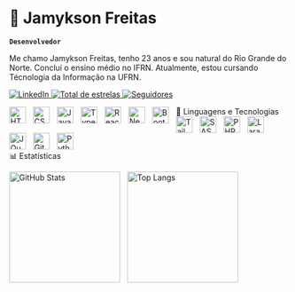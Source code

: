 # 👾 Jamykson Freitas

**`Desenvolvedor`**

Me chamo Jamykson Freitas, tenho 23 anos e sou natural do Rio Grande do Norte. Concluí o ensino médio no IFRN. Atualmente, estou cursando Técnologia da Informação na UFRN.

<p align="left">
<a href="https://linkedin.com/in/jamykson/">
<img
alt="LinkedIn"
title="Meu Perfil no LinkedIn"
src="https://img.shields.io/badge/LinkedIn-0077B5?style=for-the-badge&logo=linkedin&logoColor=white"
/>
</a>
<a href="https://github.com/Jamykson?tab=repositories&sort=stargazers">
<img
alt="Total de estrelas"
title="Total de estrelas GitHub"
src="https://custom-icon-badges.demolab.com/github/stars/Jamykson?color=55960c&style=for-the-badge&labelColor=488207&logo=star&label=estrelas"
/>
</a>
<a href="https://github.com/Jamykson?tab=followers">
<img
alt="Seguidores"
title="Me siga no GitHub"
src="https://custom-icon-badges.demolab.com/github/followers/Jamykson?color=236ad3&labelColor=1155ba&style=for-the-badge&logo=github&label=Seguidores&logoColor=white"
/>
</a>
</p>

🤖 Linguagens e Tecnologias
<img
align="left"
alt="HTML"
title="HTML"
width="30px"
style="padding-right: 10px;"
src="https://cdn.jsdelivr.net/gh/devicons/devicon@latest/icons/html5/html5-original.svg"
/>
<img
align="left"
alt="CSS"
title="CSS"
width="30px"
style="padding-right: 10px;"
src="https://cdn.jsdelivr.net/gh/devicons/devicon@latest/icons/css3/css3-original.svg"
/>
<img
align="left"
alt="JavaScript"
title="JavaScript"
width="30px"
style="padding-right: 10px;"
src="https://cdn.jsdelivr.net/gh/devicons/devicon@latest/icons/javascript/javascript-original.svg"
/>
<img
align="left"
alt="TypeScript"
title="TypeScript"
width="30px"
style="padding-right: 10px;"
src="https://cdn.jsdelivr.net/gh/devicons/devicon@latest/icons/typescript/typescript-original.svg"
/>
<img
align="left"
alt="React"
title="React"
width="30px"
style="padding-right: 10px;"
src="https://cdn.jsdelivr.net/gh/devicons/devicon@latest/icons/react/react-original.svg"
/>
<img
align="left"
alt="Next.js"
title="Next.js"
width="30px"
style="padding-right: 10px;"
src="https://cdn.jsdelivr.net/gh/devicons/devicon@latest/icons/nextjs/nextjs-original.svg"
/>
<img
align="left"
alt="Bootstrap"
title="Bootstrap"
width="30px"
style="padding-right: 10px;"
src="https://cdn.jsdelivr.net/gh/devicons/devicon@latest/icons/bootstrap/bootstrap-original.svg"
/>
<img
align="left"
alt="Tailwind"
title="Tailwind"
width="30px"
style="padding-right: 10px;"
src="https://cdn.jsdelivr.net/gh/devicons/devicon@latest/icons/tailwindcss/tailwindcss-original.svg"
/>
<img
align="left"
alt="SASS"
title="SASS"
width="30px"
style="padding-right: 10px;"
src="https://cdn.jsdelivr.net/gh/devicons/devicon@latest/icons/sass/sass-original.svg"
/>
<img
align="left"
alt="PHP"
title="PHP"
width="30px"
style="padding-right: 10px;"
src="https://cdn.jsdelivr.net/gh/devicons/devicon@latest/icons/php/php-original.svg"
/>
<img
align="left"
alt="Laravel"
title="Laravel"
width="30px"
style="padding-right: 10px;"
src="https://cdn.jsdelivr.net/gh/devicons/devicon@latest/icons/laravel/laravel-original.svg"
/>
<img
align="left"
alt="JQuery"
title="JQuery"
width="30px"
style="padding-right: 10px;"
src="https://cdn.jsdelivr.net/gh/devicons/devicon@latest/icons/jquery/jquery-original.svg"
/>
<img
align="left"
alt="Git"
title="Git"
width="30px"
style="padding-right: 10px;"
src="https://cdn.jsdelivr.net/gh/devicons/devicon@latest/icons/git/git-original.svg"
/>
<img
align="left"
alt="Python"
title="Python"
width="30px"
style="padding-right: 10px;"
src="https://cdn.jsdelivr.net/gh/devicons/devicon@latest/icons/python/python-original.svg"
/>

<br/>
<br/>

📊 Estatísticas
<p>
<img
align="left"
alt="GitHub Stats"
height="200"
style="padding-right: 10px;"
src="https://github-readme-stats.vercel.app/api?username=Jamykson&show_icons=true&theme=tokyonight&include_all_commits=true&locale=pt-br"
/>

<img
align="left"
alt="Top Langs"
height="200"
src="https://github-readme-stats.vercel.app/api/top-langs/?username=Jamykson&theme=tokyonight&layout=compact&custom_title=Tecnologias&langs_count=9"
/>

</p>

</p>
